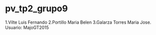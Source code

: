 # pv_tp2_grupo9

1.Vilte Luis Fernando
2.Portillo Maria Belen
3.Galarza Torres Maria Jose. Usuario: MajoGT2015